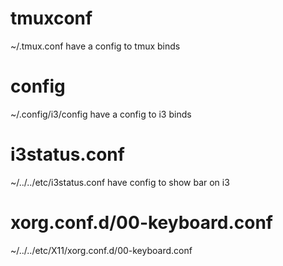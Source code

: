 # tmuxconf

~/.tmux.conf have a config to tmux binds

# config

~/.config/i3/config have a config to i3 binds

# i3status.conf

~/../../etc/i3status.conf have config to show bar on i3

# xorg.conf.d/00-keyboard.conf

~/../../etc/X11/xorg.conf.d/00-keyboard.conf
